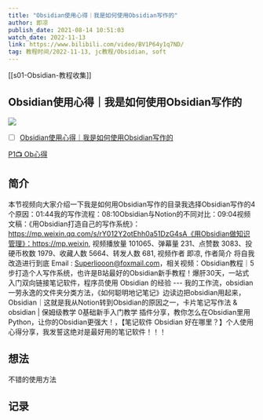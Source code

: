 ```yaml
---
title: "Obsidian使用心得｜我是如何使用Obsidian写作的"
author: 即凉
publish_date: 2021-08-14 10:51:03
watch_date: 2022-11-13
link: https://www.bilibili.com/video/BV1P64y1q7ND/
tag: 教程时间/2022-11-13, jc教程/Obsidian, soft
---
```

[[s01-Obsidian-教程收集]]
## Obsidian使用心得｜我是如何使用Obsidian写作的
![](http://i2.hdslb.com/bfs/archive/0479b4a9bc1b3d547ec1624b7800fb545a40cbff.jpg)

- [ ] [Obsidian使用心得｜我是如何使用Obsidian写作的](https://www.bilibili.com/video/BV1P64y1q7ND/)

[P1📺 Ob心得](https://www.bilibili.com/video/BV1P64y1q7ND/?p=1)



## 简介
本节视频向大家介绍一下我是如何用Obsidian写作的目录我选择Obsidian写作的4个原因：01:44我的写作流程：08:10Obsidian与Notion的不同对比：09:04视频文稿：《用Obsidian打造自己的写作系统》：https://mp.weixin.qq.com/s/rY012Y2otEhh0a51DzG4sA《用Obsidian做知识管理》：https://mp.weixin, 视频播放量 101065、弹幕量 231、点赞数 3083、投硬币枚数 1979、收藏人数 5664、转发人数 681, 视频作者 即凉, 作者简介 将自我改造进行到底
Email : Superliooon@foxmail.com，相关视频：Obsidian教程｜5步打造个人写作系统，也许是B站最好的Obsidian新手教程！爆肝30天，一站式入门双向链接笔记软件，程序员使用 Obsidian 的经验 --- 我的工作流，obsidian一劳永逸的文件夹分类方法，《如何聪明地记笔记》边读边把obsidian用起来，Obsidian｜这就是我从Notion转到Obsidian的原因之一，卡片笔记写作法 & obsidian | 保姆级教学 0基础新手入门教学 插件分享，教你怎么在Obsidian里用Python，让你的Obsidian更强大！，【笔记软件 Obsidian 好在哪里？】个人使用心得分享，我发誓这绝对是最好用的笔记软件！！！
## 想法
不错的使用方法
## 记录
